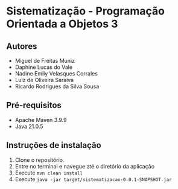 # Sistematização - Programação Orientada a Objetos 3

## Autores
- Miguel de Freitas Muniz 
- Daphine Lucas do Vale 
- Nadine Emily Velasques Corrales
- Luiz de Oliveira Saraiva 
- Ricardo Rodrigues da Silva Sousa 

## Pré-requisitos
- Apache Maven 3.9.9
- Java 21.0.5

## Instruções de instalação
1. Clone o repositório.
2. Entre no terminal e navegue até o diretório da aplicação
3. Execute ```mvn clean install```
4. Execute ```java -jar target/sistematizacao-0.0.1-SNAPSHOT.jar```
